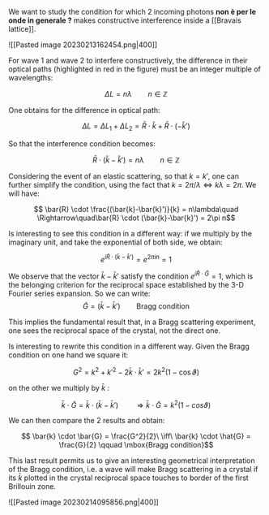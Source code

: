 We want to study the condition for which 2 incoming photons **non è per le onde in generale ?** makes constructive interference inside a [[Bravais lattice]].

![[Pasted image 20230213162454.png|400]]

For wave 1 and wave 2 to interfere constructively, the difference in their optical paths (highlighted in red in the figure) must be an integer multiple of wavelengths:

$$\Delta L = n\lambda\qquad n \in \mathbb{Z}$$

One obtains for the difference in optical path: 

$$\Delta L = \Delta L_1 +\Delta L_2 = \bar{R}\cdot\hat{k} + \bar{R}\cdot(-\hat{k}')$$

So that the interference condition becomes:

$$\bar{R} \cdot (\hat{k}-\hat{k}') = n\lambda \qquad n \in \mathbb{Z}$$

Considering the event of an elastic scattering, so that $k=k'$, one can further simplify the condition, using the fact that $k = 2\pi/\lambda \iff k\lambda=2 \pi$. We will have:

$$ \bar{R} \cdot \frac{(\bar{k}-\bar{k}')}{k} = n\lambda\quad \Rightarrow\quad\bar{R} \cdot (\bar{k}-\bar{k}') = 2\pi n$$

Is interesting to see this condition in a different way: if we multiply by the imaginary unit, and take the exponential of both side, we obtain:

$$e^{i\bar{R} \cdot (\bar{k}-\bar{k}')} = e^{2\pi i n} = 1$$

We observe that the vector $\bar{k}-\bar{k}'$ satisfy the condition $e^{i\bar{R}\cdot\bar{G}}=1$, which is the belonging criterion for the reciprocal space established by the 3-D Fourier series expansion.
So we can write:
$$\bar{G}= (\bar{k}-\bar{k}')\qquad \mbox{Bragg condition}$$

This implies the fundamental result that, in a Bragg scattering experiment, one sees the reciprocal space of the crystal, not the direct one.

Is interesting to rewrite this condition in a different way. Given the Bragg condition on one hand we square it:

$$ G^2 = k^2+k'^2 - 2 \bar{k}\cdot\bar{k}'=2k^2(1-\cos\vartheta) $$

on the other we multiply by $\bar{k}$ : 

$$ \bar{k} \cdot \bar{G}=\bar{k} \cdot(\bar{k}-\bar{k}') \qquad \Rightarrow \bar{k} \cdot \bar{G}=k^2(1-cos\vartheta) $$

We can then compare the 2 results and obtain:

$$ \bar{k} \cdot \bar{G} = \frac{G^2}{2}\ \iff\ \bar{k} \cdot \hat{G} = \frac{G}{2} \qquad \mbox{Bragg condition}$$

This last result permits us to give an interesting geometrical interpretation of the Bragg condition, i.e. a wave will make Bragg scattering in a crystal if its $\bar{k}$ plotted in the crystal reciprocal space touches to border of the first Brillouin zone.

![[Pasted image 20230214095856.png|400]]
